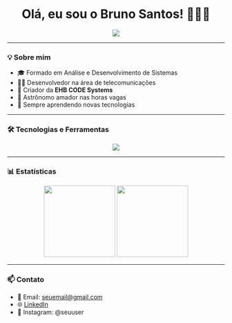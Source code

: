 <h1 align="center">Olá, eu sou o Bruno Santos! 👨‍💻🚀</h1>

<p align="center">
  <img src="https://readme-typing-svg.herokuapp.com?font=Fira+Code&size=22&pause=1000&color=00A6FB&center=true&vCenter=true&width=435&lines=Desenvolvedor+Web+e+Mobile;Apaixonado+por+tecnologia+e+inovação;Bem-vindo+ao+meu+GitHub!">
</p>

---

### 💡 Sobre mim

- 🎓 Formado em Análise e Desenvolvimento de Sistemas  
- 👨‍💼 Desenvolvedor na área de telecomunicações  
- 🔭 Criador da **EHB CODE Systems**  
- 🌌 Astrônomo amador nas horas vagas  
- 🧠 Sempre aprendendo novas tecnologias

---

### 🛠️ Tecnologias e Ferramentas

<p align="center">
  <img src="https://skillicons.dev/icons?i=react,nodejs,mysql,js,html,css,figma,firebase,github,vscode" />
</p>

---

### 📊 Estatísticas

<p align="center">
  <img src="https://github-readme-stats.vercel.app/api?username=brunosantos&show_icons=true&theme=tokyonight" height="165" />
  <img src="https://github-readme-streak-stats.herokuapp.com/?user=brunosantos&theme=tokyonight" height="165"/>
</p>

---

### 📫 Contato

- 📧 Email: seuemail@gmail.com  
- 🌐 [LinkedIn](https://linkedin.com/in/seulink)  
- 📱 Instagram: @seuuser
